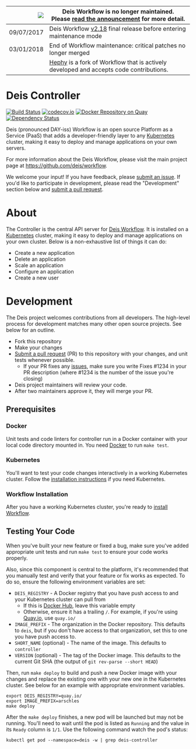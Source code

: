 
|![](https://upload.wikimedia.org/wikipedia/commons/thumb/1/17/Warning.svg/156px-Warning.svg.png) | Deis Workflow is no longer maintained.<br />Please [read the announcement](https://deis.com/blog/2017/deis-workflow-final-release/) for more detail. |
|---:|---|
| 09/07/2017 | Deis Workflow [v2.18][] final release before entering maintenance mode |
| 03/01/2018 | End of Workflow maintenance: critical patches no longer merged |
| | [Hephy](https://github.com/teamhephy/workflow) is a fork of Workflow that is actively developed and accepts code contributions. |

# Deis Controller

[![Build Status](https://ci.deis.io/job/controller/badge/icon)](https://ci.deis.io/job/controller)
[![codecov.io](https://codecov.io/github/deis/controller/coverage.svg?branch=master)](https://codecov.io/github/deis/controller?branch=master)
[![Docker Repository on Quay](https://quay.io/repository/deisci/controller/status "Docker Repository on Quay")](https://quay.io/repository/deisci/controller)
[![Dependency Status](https://www.versioneye.com/user/projects/5863f1de6f4bf900128fa95a/badge.svg?style=flat)](https://www.versioneye.com/user/projects/5863f1de6f4bf900128fa95a)

Deis (pronounced DAY-iss) Workflow is an open source Platform as a Service (PaaS) that adds a developer-friendly layer to any [Kubernetes](http://kubernetes.io) cluster, making it easy to deploy and manage applications on your own servers.

For more information about the Deis Workflow, please visit the main project page at https://github.com/deis/workflow.

We welcome your input! If you have feedback, please [submit an issue][issues]. If you'd like to participate in development, please read the "Development" section below and [submit a pull request][prs].

# About

The Controller is the central API server for [Deis Workflow][workflow]. It is installed on a [Kubernetes](http://kubernetes.io) cluster, making it easy to deploy and manage applications on your own cluster. Below is a non-exhaustive list of things it can do:

* Create a new application
* Delete an application
* Scale an application
* Configure an application
* Create a new user

# Development

The Deis project welcomes contributions from all developers. The high-level process for development matches many other open source projects. See below for an outline.

* Fork this repository
* Make your changes
* [Submit a pull request][prs] (PR) to this repository with your changes, and unit tests whenever possible.
  * If your PR fixes any [issues][issues], make sure you write Fixes #1234 in your PR description (where #1234 is the number of the issue you're closing)
* Deis project maintainers will review your code.
* After two maintainers approve it, they will merge your PR.

## Prerequisites

### Docker

Unit tests and code linters for controller run in a Docker container with your local code directory
mounted in. You need [Docker][] to run `make test`.

### Kubernetes

You'll want to test your code changes interactively in a working Kubernetes cluster. Follow the
[installation instructions][install-k8s] if you need Kubernetes.

### Workflow Installation

After you have a working Kubernetes cluster, you're ready to [install Workflow](https://deis.com/docs/workflow/installing-workflow/).

## Testing Your Code

When you've built your new feature or fixed a bug, make sure you've added appropriate unit tests and run `make test` to ensure your code works properly.

Also, since this component is central to the platform, it's recommended that you manually test and verify that your feature or fix works as expected. To do so, ensure the following environment variables are set:

* `DEIS_REGISTRY` - A Docker registry that you have push access to and your Kubernetes cluster can pull from
  * If this is [Docker Hub](https://hub.docker.com/), leave this variable empty
  * Otherwise, ensure it has a trailing `/`. For example, if you're using [Quay.io](https://quay.io), use `quay.io/`
* `IMAGE_PREFIX` - The organization in the Docker repository. This defaults to `deis`, but if you don't have access to that organization, set this to one you have push access to.
* `SHORT_NAME` (optional) - The name of the image. This defaults to `controller`
* `VERSION` (optional) - The tag of the Docker image. This defaults to the current Git SHA (the output of `git rev-parse --short HEAD`)

Then, run `make deploy` to build and push a new Docker image with your changes and replace the existing one with your new one in the Kubernetes cluster. See below for an example with appropriate environment variables.

```console
export DEIS_REGISTRY=quay.io/
export IMAGE_PREFIX=arschles
make deploy
```

After the `make deploy` finishes, a new pod will be launched but may not be running. You'll need to wait until the pod is listed as `Running` and the value in its `Ready` column is `1/1`. Use the following command watch the pod's status:

```console
kubectl get pod --namespace=deis -w | grep deis-controller
```

[install-k8s]: https://kubernetes.io/docs/setup/pick-right-solution
[issues]: https://github.com/deis/controller/issues
[prs]: https://github.com/deis/controller/pulls
[workflow]: https://github.com/deis/workflow
[Docker]: https://www.docker.com/
[v2.18]: https://github.com/deis/workflow/releases/tag/v2.18.0
